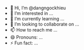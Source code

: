 - 👋 Hi, I’m @dangngockhieu
- 👀 I’m interested in ...
- 🌱 I’m currently learning ...
- 💞️ I’m looking to collaborate on ...
- 📫 How to reach me ...
- 😄 Pronouns: ...
- ⚡ Fun fact: ...

<!---
dangngockhieu/dangngockhieu is a ✨ special ✨ repository because its `README.md` (this file) appears on your GitHub profile.
You can click the Preview link to take a look at your changes.
--->
